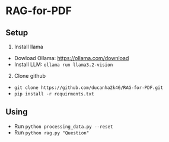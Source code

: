 # RAG-for-PDF
## Setup
1. Install llama
- Dowload Ollama: https://ollama.com/download
- Install LLM: `ollama run llama3.2-vision`
2. Clone github
- `git clone https://github.com/ducanha2k46/RAG-for-PDF.git`
- `pip install -r requirments.txt`
## Using
- Run `python processing_data.py --reset`
- Run `python rag.py "Question"`